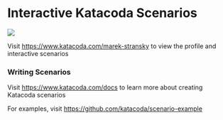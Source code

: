 # Interactive Katacoda Scenarios

[![](http://shields.katacoda.com/katacoda/marek-stransky/count.svg)](https://www.katacoda.com/marek-stransky "Get your profile on Katacoda.com")

Visit https://www.katacoda.com/marek-stransky to view the profile and interactive scenarios

### Writing Scenarios
Visit https://www.katacoda.com/docs to learn more about creating Katacoda scenarios

For examples, visit https://github.com/katacoda/scenario-example
